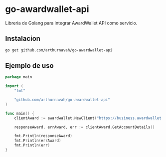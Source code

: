 # go-awardwallet-api
Libreria de Golang para integrar AwardWallet API como servicio.

## Instalacion
```sh
go get github.com/arthurnavah/go-awardwallet-api
```

## Ejemplo de uso
```go
package main

import (
	"fmt"

    "github.com/arthurnavah/go-awardwallet-api"
)

func main() {
	clientAward := awardwallet.NewClient("https://business.awardwallet.com/api/export/v1/account/1", "1010")

    responseAward, errAward, err := clientAward.GetAccountDetails()

    fmt.Println(responseAward)
    fmt.Println(errAward)
    fmt.Println(err)
}
```
